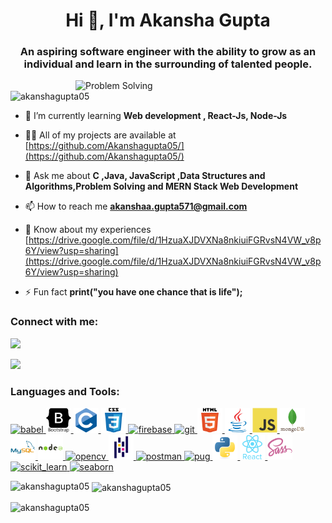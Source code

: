  

<h1 align="center">Hi 👋, I'm Akansha Gupta</h1>
<h3 align="center">An aspiring software engineer with the ability to grow as an individual and learn in the surrounding of talented people.</h3>
<img align="right" alt="Problem Solving" width ="400" src="https://c.tenor.com/PP9v7VIs6R4AAAAd/scaler-create-impact.gif">
                                                                                                           
<p align="left"> <img src="https://komarev.com/ghpvc/?username=akanshagupta05&label=Profile%20views&color=0e75b6&style=flat" alt="akanshagupta05" /> </p>

 

- 🌱 I’m currently learning **Web development , React-Js, Node-Js**

- 👨‍💻 All of my projects are available at [https://github.com/Akanshagupta05/](https://github.com/Akanshagupta05/)

- 💬 Ask me about **C ,Java, JavaScript ,Data Structures and Algorithms,Problem Solving and MERN Stack Web Development**

- 📫 How to reach me **akanshaa.gupta571@gmail.com**

- 📄 Know about my experiences [https://drive.google.com/file/d/1HzuaXJDVXNa8nkiuiFGRvsN4VW_v8p6Y/view?usp=sharing](https://drive.google.com/file/d/1HzuaXJDVXNa8nkiuiFGRvsN4VW_v8p6Y/view?usp=sharing)

- ⚡ Fun fact **print("you have one chance that is life");**

 


<h3 align="left">Connect with me:</h3>
 <p align="left">

<a href = "https://linkedin.com/in/https://www.linkedin.com/in/akanshagupta05/"><img src="https://img.icons8.com/fluent/48/000000/linkedin.png"/></a>
 
<a href = "https://instagram.com/05_akansha"><img src="https://img.icons8.com/fluent/48/000000/instagram-new.png"/></a>
 


</p>

<h3 align="left">Languages and Tools:</h3>
<p align="left"> <a href="https://babeljs.io/" target="_blank" rel="noreferrer"> <img src="https://www.vectorlogo.zone/logos/babeljs/babeljs-icon.svg" alt="babel" width="40" height="40"/> </a> <a href="https://getbootstrap.com" target="_blank" rel="noreferrer"> <img src="https://raw.githubusercontent.com/devicons/devicon/master/icons/bootstrap/bootstrap-plain-wordmark.svg" alt="bootstrap" width="40" height="40"/> </a> <a href="https://www.cprogramming.com/" target="_blank" rel="noreferrer"> <img src="https://raw.githubusercontent.com/devicons/devicon/master/icons/c/c-original.svg" alt="c" width="40" height="40"/> </a> <a href="https://www.w3schools.com/css/" target="_blank" rel="noreferrer"> <img src="https://raw.githubusercontent.com/devicons/devicon/master/icons/css3/css3-original-wordmark.svg" alt="css3" width="40" height="40"/> </a> <a href="https://firebase.google.com/" target="_blank" rel="noreferrer"> <img src="https://www.vectorlogo.zone/logos/firebase/firebase-icon.svg" alt="firebase" width="40" height="40"/> </a> <a href="https://git-scm.com/" target="_blank" rel="noreferrer"> <img src="https://www.vectorlogo.zone/logos/git-scm/git-scm-icon.svg" alt="git" width="40" height="40"/> </a> <a href="https://www.w3.org/html/" target="_blank" rel="noreferrer"> <img src="https://raw.githubusercontent.com/devicons/devicon/master/icons/html5/html5-original-wordmark.svg" alt="html5" width="40" height="40"/> </a> <a href="https://www.java.com" target="_blank" rel="noreferrer"> <img src="https://raw.githubusercontent.com/devicons/devicon/master/icons/java/java-original.svg" alt="java" width="40" height="40"/> </a> <a href="https://developer.mozilla.org/en-US/docs/Web/JavaScript" target="_blank" rel="noreferrer"> <img src="https://raw.githubusercontent.com/devicons/devicon/master/icons/javascript/javascript-original.svg" alt="javascript" width="40" height="40"/> </a> <a href="https://www.mongodb.com/" target="_blank" rel="noreferrer"> <img src="https://raw.githubusercontent.com/devicons/devicon/master/icons/mongodb/mongodb-original-wordmark.svg" alt="mongodb" width="40" height="40"/> </a> <a href="https://www.mysql.com/" target="_blank" rel="noreferrer"> <img src="https://raw.githubusercontent.com/devicons/devicon/master/icons/mysql/mysql-original-wordmark.svg" alt="mysql" width="40" height="40"/> </a> <a href="https://nodejs.org" target="_blank" rel="noreferrer"> <img src="https://raw.githubusercontent.com/devicons/devicon/master/icons/nodejs/nodejs-original-wordmark.svg" alt="nodejs" width="40" height="40"/> </a> <a href="https://opencv.org/" target="_blank" rel="noreferrer"> <img src="https://www.vectorlogo.zone/logos/opencv/opencv-icon.svg" alt="opencv" width="40" height="40"/> </a> <a href="https://pandas.pydata.org/" target="_blank" rel="noreferrer"> <img src="https://raw.githubusercontent.com/devicons/devicon/2ae2a900d2f041da66e950e4d48052658d850630/icons/pandas/pandas-original.svg" alt="pandas" width="40" height="40"/> </a> <a href="https://postman.com" target="_blank" rel="noreferrer"> <img src="https://www.vectorlogo.zone/logos/getpostman/getpostman-icon.svg" alt="postman" width="40" height="40"/> </a> <a href="https://pugjs.org" target="_blank" rel="noreferrer"> <img src="https://cdn.worldvectorlogo.com/logos/pug.svg" alt="pug" width="40" height="40"/> </a> <a href="https://www.python.org" target="_blank" rel="noreferrer"> <img src="https://raw.githubusercontent.com/devicons/devicon/master/icons/python/python-original.svg" alt="python" width="40" height="40"/> </a> <a href="https://reactjs.org/" target="_blank" rel="noreferrer"> <img src="https://raw.githubusercontent.com/devicons/devicon/master/icons/react/react-original-wordmark.svg" alt="react" width="40" height="40"/> </a> <a href="https://sass-lang.com" target="_blank" rel="noreferrer"> <img src="https://raw.githubusercontent.com/devicons/devicon/master/icons/sass/sass-original.svg" alt="sass" width="40" height="40"/> </a> <a href="https://scikit-learn.org/" target="_blank" rel="noreferrer"> <img src="https://upload.wikimedia.org/wikipedia/commons/0/05/Scikit_learn_logo_small.svg" alt="scikit_learn" width="40" height="40"/> </a> <a href="https://seaborn.pydata.org/" target="_blank" rel="noreferrer"> <img src="https://seaborn.pydata.org/_images/logo-mark-lightbg.svg" alt="seaborn" width="40" height="40"/> </a> </p>

<p><img align="left" src="https://github-readme-stats.vercel.app/api/top-langs?username=akanshagupta05&show_icons=true&locale=en&layout=compact" alt="akanshagupta05" /></p>

<p>&nbsp;<img align="center" src="https://github-readme-stats.vercel.app/api?username=akanshagupta05&show_icons=true&locale=en" alt="akanshagupta05" /></p>

<p><img align="center" src="https://github-readme-streak-stats.herokuapp.com/?user=akanshagupta05&" alt="akanshagupta05" /></p>
